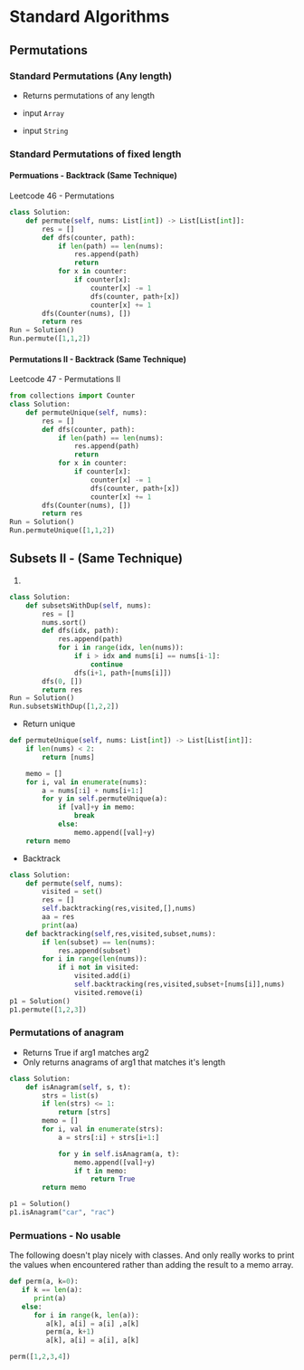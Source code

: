 # Standard Algorithms
## Permutations

### Standard Permutations (Any length)
- Returns permutations of any length
- input `Array`



- input `String`



### Standard Permutations of fixed length
#### Permuations - Backtrack (Same Technique)
Leetcode 46 - Permutations
```python
class Solution:
    def permute(self, nums: List[int]) -> List[List[int]]:
        res = []
        def dfs(counter, path):
            if len(path) == len(nums):
                res.append(path)
                return
            for x in counter:
                if counter[x]:
                    counter[x] -= 1
                    dfs(counter, path+[x])
                    counter[x] += 1
        dfs(Counter(nums), [])
        return res 
Run = Solution()
Run.permute([1,1,2])
```
#### Permutations II - Backtrack (Same Technique)
Leetcode 47 - Permutations II
```python
from collections import Counter
class Solution:
    def permuteUnique(self, nums):
        res = []
        def dfs(counter, path):
            if len(path) == len(nums):
                res.append(path)
                return
            for x in counter:
                if counter[x]:
                    counter[x] -= 1
                    dfs(counter, path+[x])
                    counter[x] += 1
        dfs(Counter(nums), [])
        return res 
Run = Solution()
Run.permuteUnique([1,1,2])
```
## Subsets II - (Same Technique)
1. 
```python
class Solution:
    def subsetsWithDup(self, nums):
        res = []
        nums.sort()
        def dfs(idx, path):
            res.append(path)
            for i in range(idx, len(nums)):
                if i > idx and nums[i] == nums[i-1]:
                    continue
                dfs(i+1, path+[nums[i]])
        dfs(0, [])
        return res
Run = Solution()
Run.subsetsWithDup([1,2,2])
```





- Return unique
```python
def permuteUnique(self, nums: List[int]) -> List[List[int]]:
    if len(nums) < 2:
        return [nums]

    memo = []
    for i, val in enumerate(nums):
        a = nums[:i] + nums[i+1:]
        for y in self.permuteUnique(a):
            if [val]+y in memo:
                break
            else:
                memo.append([val]+y) 
    return memo
```

- Backtrack
```python
class Solution:
    def permute(self, nums):
        visited = set()
        res = []
        self.backtracking(res,visited,[],nums)
        aa = res
        print(aa)
    def backtracking(self,res,visited,subset,nums):
        if len(subset) == len(nums):
            res.append(subset)
        for i in range(len(nums)):
            if i not in visited:
                visited.add(i)
                self.backtracking(res,visited,subset+[nums[i]],nums)
                visited.remove(i)
p1 = Solution()
p1.permute([1,2,3])
```

### Permutations of anagram
- Returns True if arg1 matches arg2
- Only returns anagrams of arg1 that matches it's length

```python
class Solution:
	def isAnagram(self, s, t):
		strs = list(s)
		if len(strs) <= 1:
			return [strs]
		memo = []
		for i, val in enumerate(strs):
			a = strs[:i] + strs[i+1:]

			for y in self.isAnagram(a, t):
				memo.append([val]+y)
				if t in memo:
					return True
		return memo

p1 = Solution()
p1.isAnagram("car", "rac")
```

### Permuations - No usable
The following doesn't play nicely with classes.
And only really works to print the values when encountered rather than
adding the result to a memo array.

```python
def perm(a, k=0):
   if k == len(a):
      print(a)
   else:
      for i in range(k, len(a)):
         a[k], a[i] = a[i] ,a[k]
         perm(a, k+1)
         a[k], a[i] = a[i], a[k]

perm([1,2,3,4])
```